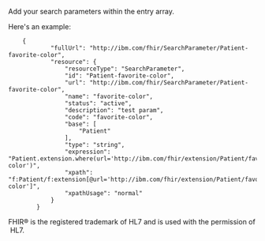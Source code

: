 Add your search parameters within the entry array.    


Here's an example:   

```
	{
            "fullUrl": "http://ibm.com/fhir/SearchParameter/Patient-favorite-color",
            "resource": {
                "resourceType": "SearchParameter",
                "id": "Patient-favorite-color",
                "url": "http://ibm.com/fhir/SearchParameter/Patient-favorite-color",
                "name": "favorite-color",
                "status": "active",
                "description": "test param",
                "code": "favorite-color",
                "base": [
                    "Patient"
                ],
                "type": "string",
                "expression": "Patient.extension.where(url='http://ibm.com/fhir/extension/Patient/favorite-color')",
                "xpath": "f:Patient/f:extension[@url='http://ibm.com/fhir/extension/Patient/favorite-color']",
                "xpathUsage": "normal"
            }
        }
```

FHIR® is the registered trademark of HL7 and is used with the permission of HL7.